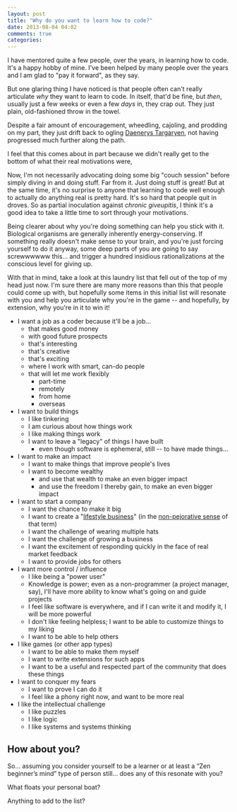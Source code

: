 ```yaml
---
layout: post
title: "Why do you want to learn how to code?"
date: 2013-08-04 04:02
comments: true
categories: 
---
```


I have mentored quite a few people, over the years, in learning how to code. It's a happy hobby of mine. I've been helped by many people over the years and I am glad to "pay it forward", as they say.

But one glaring thing I have noticed is that people often can't really articulate *why* they want to learn to code. In itself, that'd be fine, but *then*, usually just a few weeks or even a few *days* in, they crap out. They just plain, old-fashioned throw in the towel.

Despite a fair amount of encouragement, wheedling, cajoling, and prodding on my part, they just drift back to ogling [Daenerys Targaryen][1], not having progressed much further along the path.

I feel that this comes about in part because we didn't really get to the bottom of what their real motivations were,

Now, I'm not necessarily advocating doing some big "couch session" before simply diving in and doing stuff. Far from it. Just doing stuff is great! But at the same time, it's no surprise to anyone that learning to code well enough to actually do anything real is pretty hard. It's so hard that people quit in droves. So as partial inoculation against *chronic giveupitis*, I think it's a good idea to take a little time to sort through your motivations.

Being clearer about why you're doing something can help you stick with it. Biological organisms are generally inherently energy-conserving. If something really doesn't make sense to your brain, and you're just forcing yourself to do it anyway, some deep parts of you are going to say screwwwwww this… and trigger a hundred insidious rationalizations at the conscious level for giving up.

With that in mind, take a look at this laundry list that fell out of the top of my head just now. I'm sure there are many more reasons than this that people could come up with, but hopefully some items in this initial list will resonate with you and help you articulate why you're in the game -- and hopefully, by extension, why you're in it to win it!

* I want a job as a coder because it'll be a job… 
    * that makes good money
    * with good future prospects
    * that's interesting
    * that's creative
    * that's exciting
    * where I work with smart, can-do people
    * that will let me work flexibly 
        * part-time
        * remotely
        * from home
        * overseas
* I want to build things 
    * I like tinkering
    * I am curious about how things work
    * I like making things work
    * I want to leave a "legacy" of things I have built 
        * even though software is ephemeral, still -- to have made things…
* I want to make an impact 
    * I want to make things that improve people's lives
    * I want to become wealthy 
        * and use that wealth to make an even bigger impact
        * and use the freedom I thereby gain, to make an even bigger impact
* I want to start a company 
    * I want the chance to make it big
    * I want to create a "[lifestyle business][2]" (in the [non-pejorative sense][3] of that term)
    * I want the challenge of wearing multiple hats
    * I want the challenge of growing a business
    * I want the excitement of responding quickly in the face of real market feedback
    * I want to provide jobs for others
* I want more control / influence 
    * I like being a "power user"
    * Knowledge is power; even as a non-programmer (a project manager, say), I'll have more ability to know what's going on and guide projects
    * I feel like software is everywhere, and if I can write it and modify it, I will be more powerful
    * I don't like feeling helpless; I want to be able to customize things to my liking
    * I want to be able to help others
* I like games (or other app types) 
    * I want to be able to make them myself
    * I want to write extensions for such apps
    * I want to be a useful and respected part of the community that does these things
* I want to conquer my fears 
    * I want to prove I can do it
    * I feel like a phony right now, and want to be more real
* I like the intellectual challenge 
    * I like puzzles
    * I like logic
    * I like systems and systems thinking

## How about you?

So… assuming you consider yourself to be a learner or at least a “Zen beginner’s mind” type of person still… does any of this resonate with you?

What floats your personal boat?

Anything to add to the list?

 [1]: http://geishaschooldropout.typepad.com/geisha_school_dropout/2013/04/signs-daenerys-targaryen-is-actually-asian.html
 [2]: http://www.forbes.com/sites/theyec/2012/09/21/7-reasons-most-people-should-build-lifestyle-businesses-not-startups/
 [3]: http://jacksonfish.com/2009/03/13/lifestyle-business-defined-in-under-140-chars/